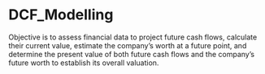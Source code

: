 # DCF_Modelling
Objective is to assess financial data to project future cash flows, calculate their current value, estimate the company’s worth at a future point, and determine the present value of both future cash flows and the company’s future worth to establish its overall valuation.

